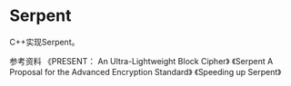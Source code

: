 # Serpent

C++实现Serpent。

参考资料
《PRESENT： An Ultra-Lightweight Block Cipher》
《Serpent A Proposal for the Advanced Encryption Standard》
《Speeding up Serpent》
